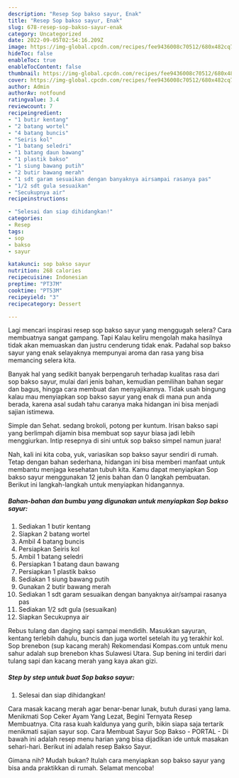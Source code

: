 ```yaml
---
description: "Resep Sop bakso sayur, Enak"
title: "Resep Sop bakso sayur, Enak"
slug: 678-resep-sop-bakso-sayur-enak
category: Uncategorized
date: 2022-09-05T02:54:16.209Z
image: https://img-global.cpcdn.com/recipes/fee9436008c70512/680x482cq70/sop-bakso-sayur-foto-resep-utama.jpg
hideToc: false
enableToc: true
enableTocContent: false
thumbnail: https://img-global.cpcdn.com/recipes/fee9436008c70512/680x482cq70/sop-bakso-sayur-foto-resep-utama.jpg
cover: https://img-global.cpcdn.com/recipes/fee9436008c70512/680x482cq70/sop-bakso-sayur-foto-resep-utama.jpg
author: Admin
authorAv: notfound
ratingvalue: 3.4
reviewcount: 7
recipeingredient:
- "1 butir kentang"
- "2 batang wortel"
- "4 batang buncis"
- "Seiris kol"
- "1 batang seledri"
- "1 batang daun bawang"
- "1 plastik bakso"
- "1 siung bawang putih"
- "2 butir bawang merah"
- "1 sdt garam sesuaikan dengan banyaknya airsampai rasanya pas"
- "1/2 sdt gula sesuaikan"
- "Secukupnya air"
recipeinstructions:

- "Selesai dan siap dihidangkan!"
categories:
- Resep
tags:
- sop
- bakso
- sayur

katakunci: sop bakso sayur 
nutrition: 268 calories
recipecuisine: Indonesian
preptime: "PT37M"
cooktime: "PT53M"
recipeyield: "3"
recipecategory: Dessert

---
```



Lagi mencari inspirasi resep sop bakso sayur yang menggugah selera? Cara membuatnya sangat gampang. Tapi Kalau keliru mengolah maka hasilnya tidak akan memuaskan dan justru cenderung tidak enak. Padahal sop bakso sayur yang enak selayaknya mempunyai aroma dan rasa yang bisa memancing selera kita.


Banyak hal yang sedikit banyak berpengaruh terhadap kualitas rasa dari sop bakso sayur, mulai dari jenis bahan, kemudian pemilihan bahan segar dan bagus, hingga cara membuat dan menyajikannya. Tidak usah bingung kalau mau menyiapkan sop bakso sayur yang enak di mana pun anda berada, karena asal sudah tahu caranya maka hidangan ini bisa menjadi sajian istimewa.

Simple dan Sehat. sedang brokoli, potong per kuntum. Irisan bakso sapi yang berlimpah dijamin bisa membuat sop sayur biasa jadi lebih menggiurkan. Intip resepnya di sini untuk sop bakso simpel namun juara!


Nah, kali ini kita coba, yuk, variasikan sop bakso sayur sendiri di rumah. Tetap dengan bahan sederhana, hidangan ini bisa memberi manfaat untuk membantu menjaga kesehatan tubuh kita. Kamu dapat menyiapkan Sop bakso sayur menggunakan 12 jenis bahan dan 0 langkah pembuatan. Berikut ini langkah-langkah untuk menyiapkan hidangannya.

<!--inarticleads1-->

##### Bahan-bahan dan bumbu yang digunakan untuk menyiapkan Sop bakso sayur:

1. Sediakan 1 butir kentang
1. Siapkan 2 batang wortel
1. Ambil 4 batang buncis
1. Persiapkan Seiris kol
1. Ambil 1 batang seledri
1. Persiapkan 1 batang daun bawang
1. Persiapkan 1 plastik bakso
1. Sediakan 1 siung bawang putih
1. Gunakan 2 butir bawang merah
1. Sediakan 1 sdt garam sesuaikan dengan banyaknya air/sampai rasanya pas
1. Sediakan 1/2 sdt gula (sesuaikan)
1. Siapkan Secukupnya air


Rebus tulang dan daging sapi sampai mendidih. Masukkan sayuran, kentang terlebih dahulu, buncis dan juga wortel setelah itu yg terakhir kol. Sop brenebon (sup kacang merah) Rekomendasi Kompas.com untuk menu sahur adalah sup brenebon khas Sulawesi Utara. Sup bening ini terdiri dari tulang sapi dan kacang merah yang kaya akan gizi. 

<!--inarticleads2-->

##### Step by step untuk buat Sop bakso sayur:


1. Selesai dan siap dihidangkan!

Cara masak kacang merah agar benar-benar lunak, butuh durasi yang lama. Menikmati Sop Ceker Ayam Yang Lezat, Begini Ternyata Resep Membuatnya. Cita rasa kuah kaldunya yang gurih, bikin siapa saja tertarik menikmati sajian sayur sop. Cara Membuat Sayur Sop Bakso - PORTAL - Di bawah ini adalah resep menu harian yang bisa dijadikan ide untuk masakan sehari-hari. Berikut ini adalah resep Bakso Sayur. 

Gimana nih? Mudah bukan? Itulah cara menyiapkan sop bakso sayur yang bisa anda praktikkan di rumah. Selamat mencoba!
